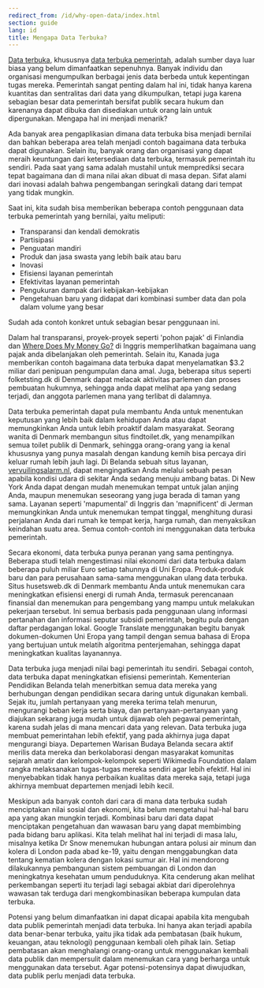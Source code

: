 ```yaml
---
redirect_from: /id/why-open-data/index.html
section: guide
lang: id
title: Mengapa Data Terbuka?
---
```


[Data terbuka](/glossary/en/terms/open-data/), khususnya [data terbuka pemerintah](/glossary/en/terms/open-government/), adalah sumber daya luar biasa yang belum dimanfaatkan sepenuhnya. Banyak individu dan organisasi mengumpulkan berbagai jenis data berbeda untuk kepentingan tugas mereka. Pemerintah sangat penting dalam hal ini, tidak hanya karena kuantitas dan sentralitas dari data yang dikumpulkan, tetapi juga karena sebagian besar data pemerintah bersifat publik secara hukum dan karenanya dapat dibuka dan disediakan untuk orang lain untuk dipergunakan. Mengapa hal ini menjadi menarik?

Ada banyak area pengaplikasian dimana data terbuka bisa menjadi bernilai dan bahkan beberapa area telah menjadi contoh bagaimana data terbuka dapat digunakan. Selain itu, banyak orang dan organisasi yang dapat meraih keuntungan dari ketersediaan data  terbuka, termasuk pemerintah itu sendiri. Pada saat yang sama adalah mustahil untuk memprediksi secara tepat bagaimana dan di mana nilai akan dibuat di masa depan. Sifat alami dari inovasi adalah bahwa pengembangan seringkali datang dari tempat yang tidak mungkin.

Saat ini, kita sudah bisa memberikan beberapa contoh penggunaan data terbuka pemerintah yang bernilai, yaitu meliputi:

* Transparansi dan kendali demokratis
* Partisipasi
* Penguatan mandiri
* Produk dan jasa swasta yang lebih baik atau baru
* Inovasi
* Efisiensi layanan pemerintah
* Efektivitas layanan pemerintah
* Pengukuran dampak dari kebijakan-kebijakan
* Pengetahuan baru yang didapat dari kombinasi sumber data dan pola dalam volume yang besar

Sudah ada contoh konkret untuk sebagian besar penggunaan ini.

Dalam hal transparansi, proyek-proyek seperti 'pohon pajak' di Finlandia dan [Where Does My Money Go?](http://app.wheredoesmymoneygo.org/) di Inggris memperlihatkan bagaimana uang pajak anda dibelanjakan oleh pemerintah. Selain itu, Kanada juga memberikan contoh bagaimana data terbuka dapat menyelamatkan \$3.2 miliar dari penipuan pengumpulan dana amal. Juga, beberapa situs seperti folketsting.dk di Denmark dapat melacak aktivitas parlemen dan proses pembuatan hukumnya, sehingga anda dapat melihat apa yang sedang terjadi, dan anggota parlemen mana yang terlibat di dalamnya.

Data terbuka pemerintah dapat pula membantu Anda untuk menentukan keputusan yang lebih baik dalam kehidupan Anda atau dapat memungkinkan Anda untuk lebih proaktif dalam masyarakat. Seorang wanita di Denmark membangun situs findtoilet.dk, yang menampilkan semua toilet publik di Denmark, sehingga orang-orang yang ia kenal khususnya yang punya masalah dengan kandung kemih bisa percaya diri keluar rumah lebih jauh lagi. Di Belanda sebuah situs layanan, [vervuilingsalarm.nl](http://vervuilingsalarm.nl), dapat mengingatkan Anda melalui sebuah pesan apabila kondisi udara di sekitar Anda sedang menuju ambang batas. Di New York Anda dapat dengan mudah menemukan tempat untuk jalan anjing Anda, maupun menemukan seseorang yang juga berada di taman yang sama. Layanan seperti 'mapumental' di Inggris dan 'mapnificent' di Jerman memungkinkan Anda untuk menemukan tempat tinggal, menghitung durasi perjalanan Anda dari rumah ke tempat kerja, harga rumah, dan menyaksikan keindahan suatu area. Semua contoh-contoh ini menggunakan data terbuka pemerintah.

Secara ekonomi, data terbuka punya peranan yang sama pentingnya. Beberapa studi telah mengestimasi nilai ekonomi dari data terbuka dalam beberapa puluh miliar Euro setiap tahunnya di Uni Eropa. Produk-produk baru dan para perusahaan sama-sama menggunakan ulang data terbuka. Situs husetsweb.dk di Denmark membantu Anda untuk menemukan cara meningkatkan efisiensi energi di rumah Anda, termasuk perencanaan finansial dan menemukan para pengembang yang mampu untuk melakukan pekerjaan tersebut. Ini semua berbasis pada penggunaan ulang informasi pertanahan dan informasi seputar subsidi pemerintah, begitu pula dengan daftar perdagangan lokal. Google Translate menggunakan begitu banyak dokumen-dokumen Uni Eropa yang tampil dengan semua bahasa di Eropa yang bertujuan untuk melatih algoritma penterjemahan, sehingga dapat meningkatkan kualitas layanannya.

Data terbuka juga menjadi nilai bagi pemerintah itu sendiri. Sebagai contoh, data terbuka dapat meningkatkan efisiensi pemerintah. Kementerian Pendidikan Belanda telah menerbitkan semua data mereka yang berhubungan dengan pendidikan secara daring untuk digunakan kembali. Sejak itu, jumlah pertanyaan yang mereka terima telah menurun, mengurangi beban kerja serta biaya, dan pertanyaan-pertanyaan yang diajukan sekarang juga mudah untuk dijawab oleh pegawai pemerintah, karena sudah jelas di mana mencari data yang relevan. Data terbuka juga membuat pemerintahan lebih efektif, yang pada akhirnya juga dapat mengurangi biaya. Departemen Warisan Budaya Belanda secara aktif merilis data mereka dan berkolaborasi dengan masyarakat komunitas sejarah amatir dan kelompok-kelompok seperti Wikimedia Foundation dalam rangka melaksanakan tugas-tugas mereka sendiri agar lebih efektif. Hal ini menyebabkan tidak hanya perbaikan kualitas data mereka saja, tetapi juga akhirnya membuat departemen menjadi lebih kecil.

Meskipun ada banyak contoh dari cara di mana data terbuka sudah menciptakan nilai sosial dan ekonomi, kita belum mengetahui hal-hal baru apa yang akan mungkin terjadi. Kombinasi baru dari data dapat menciptakan pengetahuan dan wawasan baru yang dapat membimbing pada bidang baru aplikasi. Kita telah melihat hal ini terjadi di masa lalu, misalnya ketika Dr Snow menemukan hubungan antara polusi air minum dan kolera di London pada abad ke-19, yaitu dengan menggabungkan data tentang kematian kolera dengan lokasi sumur air. Hal ini mendorong dilakukannya pembangunan sistem pembuangan di London dan meningkatnya kesehatan umum penduduknya. Kita cenderung akan melihat perkembangan seperti itu terjadi lagi sebagai akbiat dari diperolehnya wawasan tak terduga dari mengkombinasikan beberapa kumpulan data terbuka.

Potensi yang belum dimanfaatkan ini dapat dicapai apabila kita mengubah data publik pemerintah menjadi data terbuka. Ini hanya akan terjadi apabila data benar-benar terbuka, yaitu jika tidak ada pembatasan (baik hukum, keuangan, atau teknologi) penggunaan kembali oleh pihak lain. Setiap pembatasan akan menghalangi orang-orang untuk menggunakan kembali data publik dan mempersulit dalam menemukan cara yang berharga untuk menggunakan data tersebut. Agar potensi-potensinya dapat diwujudkan, data publik perlu menjadi data terbuka.
